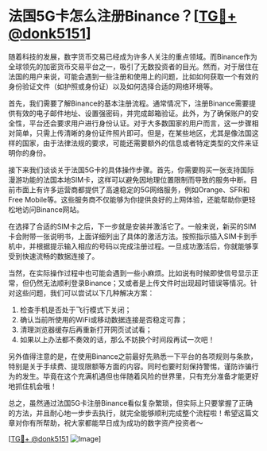 # 法国5G卡怎么注册Binance？[[TG💪+ @donk5151](https://t.me/s/donk5151)]

随着科技的发展，数字货币交易已经成为许多人关注的重点领域。而Binance作为全球领先的加密货币交易平台之一，吸引了无数投资者的目光。然而，对于居住在法国的用户来说，可能会遇到一些注册和使用上的问题，比如如何获取一个有效的身份验证文件（如护照或身份证）以及如何选择合适的网络环境等。

首先，我们需要了解Binance的基本注册流程。通常情况下，注册Binance需要提供有效的电子邮件地址、设置强密码，并完成邮箱验证。此外，为了确保账户的安全性，平台还会要求用户进行身份认证。对于大多数国家的用户而言，这一步骤相对简单，只需上传清晰的身份证件照片即可。但是，在某些地区，尤其是像法国这样的国家，由于法律法规的要求，可能还需要额外的信息或者特定类型的文件来证明你的身份。

接下来我们谈谈关于法国5G卡的具体操作步骤。首先，你需要购买一张支持国际漫游功能的法国本地SIM卡，这样可以避免因地理位置限制而导致的服务中断。目前市面上有许多运营商都提供了高速稳定的5G网络服务，例如Orange、SFR和Free Mobile等。这些服务商不仅能够为你提供良好的上网体验，还能帮助你更轻松地访问Binance网站。

在选择了合适的SIM卡之后，下一步就是安装并激活它了。一般来说，新买的SIM卡会附带一张说明书，上面详细列出了具体的激活方法。按照指示插入SIM卡到手机中，并根据提示输入相应的号码以完成注册过程。一旦成功激活后，你就能够享受到快速流畅的数据连接了。

当然，在实际操作过程中也可能会遇到一些小麻烦。比如说有时候即使信号显示正常，但仍然无法顺利登录Binance；又或者是上传文件时出现超时错误等情况。针对这些问题，我们可以尝试以下几种解决方案：

1. 检查手机是否处于飞行模式下关闭；
2. 确认当前所使用的WiFi或移动数据连接是否稳定可靠；
3. 清理浏览器缓存后再重新打开网页试试看；
4. 如果以上办法都不奏效的话，那么不妨换个时间段再试一次吧！

另外值得注意的是，在使用Binance之前最好先熟悉一下平台的各项规则与条款，特别是关于手续费、提现限额等方面的内容。同时也要时刻保持警惕，谨防诈骗行为的发生。毕竟在这个充满机遇但也伴随着风险的世界里，只有充分准备才能更好地抓住机会哦！

总之，虽然通过法国5G卡注册Binance看似复杂繁琐，但实际上只要掌握了正确的方法，并且耐心地一步步去执行，就完全能够顺利完成整个流程啦！希望这篇文章对你有所帮助，祝大家都能早日成为成功的数字资产投资者～

[[TG💪+ @donk5151](https://t.me/s/donk5151) ![Image](https://i.postimg.cc/rwNCRYN7/Snipaste-2025-04-30-17-27-05.png)]